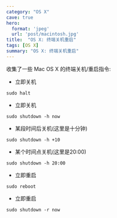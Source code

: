 ```yaml
---
category: "OS X"
cave: true
hero:
  format: 'jpeg'
  url: 'post/macintosh.jpg'
title:  "OS X: 终端关机重启"
tags: [OS X]
summary: "OS X: 终端关机重启"
---
```

收集了一些 Mac OS X 的终端关机/重启指令:

* 立即关机

```console
sudo halt
```

* 立即关机

```console
sudo shutdown -h now
```

* 某段时间后关机(这里是十分钟)

```console
sudo shutdown -h +10
```

* 某个时间点关机(这里是20:00)

```console
sudo shutdown -h 20:00
```

* 立即重启

```console
sudo reboot
```

* 立即重启

```console
sudo shutdown -r now
```
